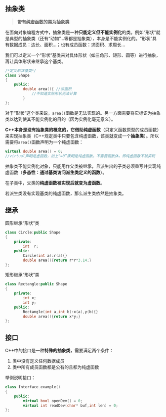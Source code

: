 ## 抽象类

> **带有纯虚函数的类为抽象类**

在面向对象编程方式中，抽象类是一种**只能定义但不能实例化**的类。例如“形状”就是典型的抽象类（还有“动物”...等都是抽象类），本身是不能实例化的。“形状”具有数据成员：边长、面积...；也有成员函数：求面积、求周长...

我们可以定义一个“形状”基类来对具体形状（如三角形、矩形、圆等）进行抽象，再让具体形状来继承这个基类。

```C++
/*定义形状基类*/
class Shape
{
    public:
        double area(){ //求面积
            //不知道实际形状无法计算
        }
};
```

对于“形状”这个类来说，`area()`函数是无法实现的。另一方面需要将它标识为抽象类以达到使其不能实例化的目的（因为实例化毫无意义）。

**C++**本身是没有抽象类的概念的，它借助**纯虚函数**（只定义函数原型的成员函数）来实现抽象类（C++规定类中只要包含纯虚函数，该类就变成一个**抽象类**）。所以需要将`area()`函数声明为一个纯虚函数：

```C++
virtual double area() = 0;
//virtual声明是虚函数，加上“=0”表明是纯虚函数，不需要函数体，即纯虚函数不被实现
```



抽象类不能实例化对象，只能用作父类被继承，且派生出的子类必须重写并实现纯虚函数（**多态性：通过基类访问派生类定义的函数**）。

在子类中，父类的**纯虚函数被实现后就变为虚函数**。

若派生类没有实现基类的纯虚函数，那么派生类依然是抽象类。



## 继承

圆形继承“形状”类

```C++
class Circle:public Shape
{
    private:
        int  r;
    public:
        Circle(int a):r(a){}
        double area(){return r*r*3.14;}
};
```

矩形继承“形状”类

```C++
class Rectangle:public Shape
{
    private:
        int x;
        int y;
    public:
        Rectangle(int a,int b):x(a),y(b){}
        double area(){return x*y;}
};
```



## 接口

C++中的接口是一种**特殊的抽象类**，需要满足两个条件：

1. 类中没有定义任何数据成员
2. 类中所有成员函数都是公有的且都为纯虚函数

举例说明接口：

```C++
class Interface_example()
{
    public:
        virtual bool openDev() = 0;
        virtual int readDev(char* buf,int len) = 0;
};
```

